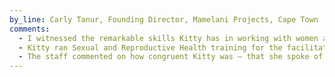 ```yaml
---
by_line: Carly Tanur, Founding Director, Mamelani Projects, Cape Town
comments:
  - I witnessed the remarkable skills Kitty has in working with women and with young people while she volunteered for our organisation in Cape Town. She was able to build relationships easily regardless of cultural barriers, and always acted professionally, remaining sensitive to contextual issues.
  - Kitty ran Sexual and Reproductive Health training for the facilitators of both our health and our youth programmes. Kitty prepared these sessions meticulously, and created materials that we are able to use long after she has left. She designed an appropriate intervention, aimed at where the participants were at in their development, and in line with the content that they needed to understand. She was flexible, adjusting to the group dynamics, and held the learning space delicately, ensuring all were included and valued.
  - The staff commented on how congruent Kitty was – that she spoke of sensitive issues with such ease and confidence that it made them, too, feel comfortable to open up, ask questions and share from their own experiences.
---
```

